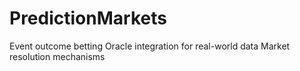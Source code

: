 # PredictionMarkets
Event outcome betting Oracle integration for real-world data Market resolution mechanisms
